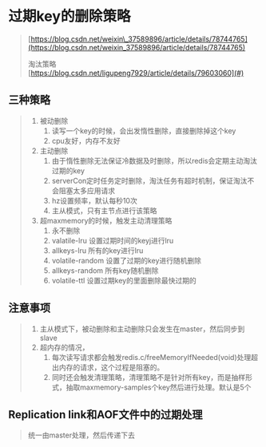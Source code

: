 # 过期key的删除策略

> [https://blog.csdn.net/weixin\_37589896/article/details/78744765](https://blog.csdn.net/weixin_37589896/article/details/78744765)
>
> 淘汰策略 [https://blog.csdn.net/ligupeng7929/article/details/79603060](#)

## 三种策略

> 1. 被动删除
>    1. 读写一个key的时候，会出发惰性删除，直接删除掉这个key
>    2. cpu友好，内存不友好
> 2. 主动删除
>    1. 由于惰性删除无法保证冷数据及时删除，所以redis会定期主动淘汰过期的key
>    2. serverCon定时任务定时删除，淘汰任务有超时机制，保证淘汰不会阻塞太多应用请求
>    3. hz设置频率，默认每秒10次
>    4. 主从模式，只有主节点进行该策略
> 3. 超maxmemory的时候，触发主动清理策略
>    1. 永不删除
>    2. valatile-lru  设置过期时间的keyj进行lru
>    3. allkeys-lru  所有的key进行lru
>    4. volatile-random  设置了过期的key进行随机删除
>    5. allkeys-random 所有key随机删除
>    6. volatile-ttl 设置过期key的里面删除最快过期的

## 注意事项

> 1. 主从模式下，被动删除和主动删除只会发生在master，然后同步到slave
> 2. 超内存的情况，
>    1. 每次读写请求都会触发redis.c/freeMemoryIfNeeded\(void\)处理超出内存的请求，这个过程是阻塞的。
>    2. 同时还会触发清理策略，清理策略不是针对所有key，而是抽样形式，抽取maxmemory-samples个key然后进行处理。默认是5个

## **Replication link和AOF文件中的过期处理**

> 统一由master处理，然后传递下去



